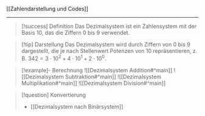 [[Zahlendarstellung und Codes]]

---

> [!success] Definition
> Das Dezimalsystem ist ein Zahlensystem mit der Basis 10, das die Ziffern 0 bis 9 verwendet.

> [!tip] Darstellung
>Das Dezimalsystem wird durch Ziffern von 0 bis 9 dargestellt, die je nach Stellenwert Potenzen von 10 repräsentieren, z. B. $342 = 3 \cdot 10^2 + 4 \cdot 10^1 + 2 \cdot 10^0$.

> [!example]- Berechnung
> ![[Dezimalsystem Addition#^main]]
> ![[Dezimalsystem Subtraktion#^main]]
> ![[Dezimalsystem Multiplikation#^main]]
> ![[Dezimalsystem Division#^main]]

> [!question] Konvertierung
> - [[Dezimalsystem nach Binärsystem]]
